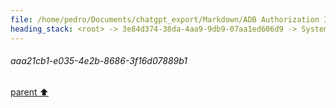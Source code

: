 ```yaml
---
file: /home/pedro/Documents/chatgpt_export/Markdown/ADB Authorization Issues Troubleshooting.md
heading_stack: <root> -> 3e84d374-38da-4aa9-9db9-07aa1ed606d9 -> System -> 582802aa-f2cb-4b92-8e33-1e62e80857ae -> System -> aaa21cb1-e035-4e2b-8686-3f16d07889b1
---
```

###### aaa21cb1-e035-4e2b-8686-3f16d07889b1
[parent ⬆️](#582802aa-f2cb-4b92-8e33-1e62e80857ae)
